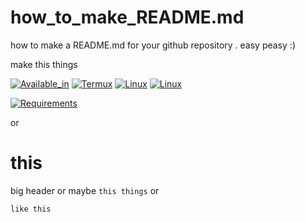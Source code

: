 # how_to_make_README.md
how to make a README.md for your github repository . easy peasy :)


make this things

[![Available_in](https://img.shields.io/badge/-Available%20in-555)]()
[![Termux](https://img.shields.io/badge/-TERMUX-blue)](https://play.google.com/store/apps/details?id=com.termux&hl=en_US&gl=US)
[![Linux](https://img.shields.io/badge/-LINUX-blue)](https://ubuntu.com/)
[![Linux](https://img.shields.io/badge/-WINDOWS-blue)](https://www.microsoft.com/en-us/windows)



[![Requirements](https://img.shields.io/badge/Requirements-python3%20%2F%20curl%20%2F%20git-blue)]()

or 
# this 
big header
or maybe ```this things``` or

    like this
    
    
